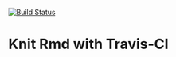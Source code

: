 [![Build Status](https://travis-ci.org/liao961120/travis-knit.svg?branch=master)](https://travis-ci.org/liao961120/travis-knit)

# Knit Rmd with Travis-CI
